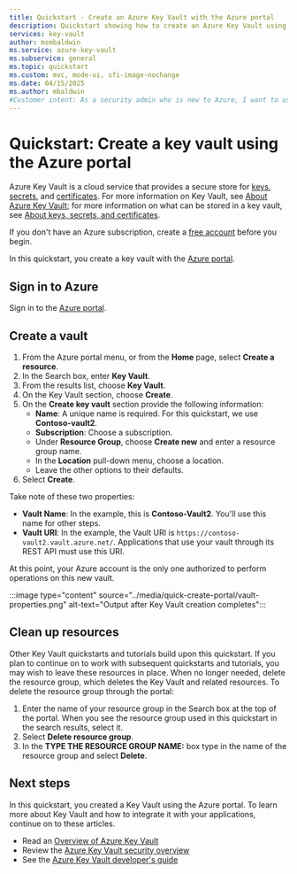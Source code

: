 ```yaml
---
title: Quickstart - Create an Azure Key Vault with the Azure portal
description: Quickstart showing how to create an Azure Key Vault using the Azure portal
services: key-vault
author: msmbaldwin
ms.service: azure-key-vault
ms.subservice: general
ms.topic: quickstart
ms.custom: mvc, mode-ui, sfi-image-nochange
ms.date: 04/15/2025
ms.author: mbaldwin
#Customer intent: As a security admin who is new to Azure, I want to use Key Vault to securely store keys and passwords in Azure
---
```

# Quickstart: Create a key vault using the Azure portal

Azure Key Vault is a cloud service that provides a secure store for [keys](../keys/index.yml), [secrets](../secrets/index.yml), and [certificates](../certificates/index.yml). For more information on Key Vault, see [About Azure Key Vault](overview.md); for more information on what can be stored in a key vault, see [About keys, secrets, and certificates](about-keys-secrets-certificates.md).

If you don't have an Azure subscription, create a [free account](https://azure.microsoft.com/free/?WT.mc_id=A261C142F) before you begin.

In this quickstart, you create a key vault with the [Azure portal](https://portal.azure.com). 

## Sign in to Azure

Sign in to the [Azure portal](https://portal.azure.com).

## Create a vault

1. From the Azure portal menu, or from the **Home** page, select **Create a resource**.
2. In the Search box, enter **Key Vault**.
3. From the results list, choose **Key Vault**.
4. On the Key Vault section, choose **Create**.
5. On the **Create key vault** section provide the following information:
    - **Name**: A unique name is required. For this quickstart, we use **Contoso-vault2**.
    - **Subscription**: Choose a subscription.
    - Under **Resource Group**, choose **Create new** and enter a resource group name.
    - In the **Location** pull-down menu, choose a location.
    - Leave the other options to their defaults.
6. Select **Create**.

Take note of these two properties:

* **Vault Name**: In the example, this is **Contoso-Vault2**. You'll use this name for other steps.
* **Vault URI**: In the example, the Vault URI is `https://contoso-vault2.vault.azure.net/`. Applications that use your vault through its REST API must use this URI.

At this point, your Azure account is the only one authorized to perform operations on this new vault.

:::image type="content" source="../media/quick-create-portal/vault-properties.png" alt-text="Output after Key Vault creation completes":::

## Clean up resources

Other Key Vault quickstarts and tutorials build upon this quickstart. If you plan to continue on to work with subsequent quickstarts and tutorials, you may wish to leave these resources in place.
When no longer needed, delete the resource group, which deletes the Key Vault and related resources. To delete the resource group through the portal:

1. Enter the name of your resource group in the Search box at the top of the portal. When you see the resource group used in this quickstart in the search results, select it.
2. Select **Delete resource group**.
3. In the **TYPE THE RESOURCE GROUP NAME:** box type in the name of the resource group and select **Delete**.

## Next steps

In this quickstart, you created a Key Vault using the Azure portal. To learn more about Key Vault and how to integrate it with your applications, continue on to these articles.

- Read an [Overview of Azure Key Vault](overview.md)
- Review the [Azure Key Vault security overview](security-features.md)
- See the [Azure Key Vault developer's guide](developers-guide.md)
